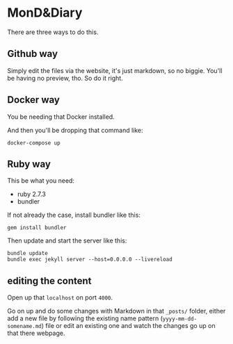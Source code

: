 # MonD&Diary

There are three ways to do this.

## Github way

Simply edit the files via the website, it's just markdown, so no biggie. You'll be having no preview, tho. So do it right.

## Docker way

You be needing that Docker installed.

And then you'll be dropping that command like:

```
docker-compose up
```

## Ruby way

This be what you need:

- ruby 2.7.3
- bundler

If not already the case, install bundler like this:

```
gem install bundler
```

Then update and start the server like this:

```
bundle update
bundle exec jekyll server --host=0.0.0.0 --livereload
```

## editing the content

Open up that `localhost` on port `4000`.

Go on up and do some changes with Markdown in that `_posts/` folder, either add a new file by following the existing name pattern (`yyyy-mm-dd-somename.md`) file or edit an existing one and watch the changes go up on that there webpage.
